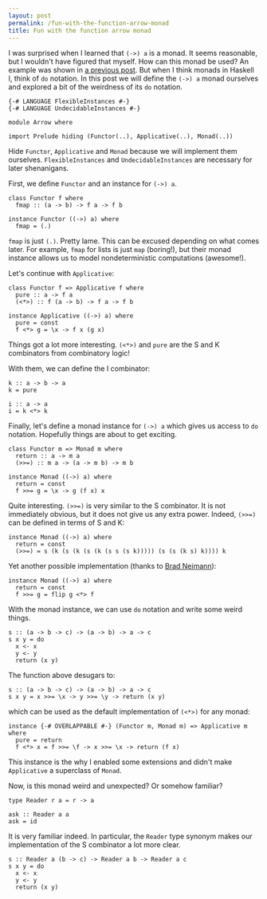 ```yaml
---
layout: post
permalink: /fun-with-the-function-arrow-monad
title: Fun with the function arrow monad
---
```


I was surprised when I learned that `(->) a` is a monad. It seems reasonable, but I wouldn't have figured that myself. How can this monad be used? An example was shown in [a previous post][1]. But when I think monads in Haskell I, think of `do` notation. In this post we will define the `(->) a` monad ourselves and explored a bit of the weirdness of its `do` notation.

    {-# LANGUAGE FlexibleInstances #-}
    {-# LANGUAGE UndecidableInstances #-}

    module Arrow where

    import Prelude hiding (Functor(..), Applicative(..), Monad(..))

Hide `Functor`, `Applicative` and `Monad` because we will implement them ourselves. `FlexibleInstances` and `UndecidableInstances` are necessary for later shenanigans.

First, we define `Functor` and an instance for `(->) a`.

    class Functor f where
      fmap :: (a -> b) -> f a -> f b

    instance Functor ((->) a) where
      fmap = (.)

`fmap` is just `(.)`. Pretty lame. This can be excused depending on what comes later. For example, `fmap` for lists is just `map` (boring!), but their monad instance allows us to model nondeterministic computations (awesome!).

Let's continue with `Applicative`:

    class Functor f => Applicative f where
      pure :: a -> f a
      (<*>) :: f (a -> b) -> f a -> f b

    instance Applicative ((->) a) where
      pure = const
      f <*> g = \x -> f x (g x)

Things got a lot more interesting. `(<*>)` and `pure` are the S and K combinators from combinatory logic!

With them, we can define the I combinator:

    k :: a -> b -> a
    k = pure

    i :: a -> a
    i = k <*> k

Finally, let's define a monad instance for `(->) a` which gives us access to `do` notation. Hopefully things are about to get exciting.

    class Functor m => Monad m where
      return :: a -> m a
      (>>=) :: m a -> (a -> m b) -> m b

    instance Monad ((->) a) where
      return = const
      f >>= g = \x -> g (f x) x

Quite interesting. `(>>=)` is very similar to the S combinator. It is not immediately obvious, but it does not give us any extra power. Indeed, `(>>=)` can be defined in terms of S and K:

```
instance Monad ((->) a) where
  return = const
  (>>=) = s (k (s (k (s (k (s s (s k))))) (s (s (k s) k)))) k
```

Yet another possible implementation (thanks to [Brad Neimann][2]):

```
instance Monad ((->) a) where
  return = const
  f >>= g = flip g <*> f
```

With the monad instance, we can use `do` notation and write some weird things.

    s :: (a -> b -> c) -> (a -> b) -> a -> c
    s x y = do
      x <- x
      y <- y
      return (x y)

The function above desugars to:

```
s :: (a -> b -> c) -> (a -> b) -> a -> c
s x y = x >>= \x -> y >>= \y -> return (x y)
```

which can be used as the default implementation of `(<*>)` for any monad:

    instance {-# OVERLAPPABLE #-} (Functor m, Monad m) => Applicative m where
      pure = return
      f <*> x = f >>= \f -> x >>= \x -> return (f x)

This instance is the why I enabled some extensions and didn't make `Applicative` a superclass of `Monad`.

Now, is this monad weird and unexpected? Or somehow familiar?

    type Reader r a = r -> a

    ask :: Reader a a
    ask = id

It is very familiar indeed. In particular, the `Reader` type synonym makes our implementation of the S combinator a lot more clear.

```
s :: Reader a (b -> c) -> Reader a b -> Reader a c
s x y = do
  x <- x
  y <- y
  return (x y)
```

[1]: /a-cryptic-haskell-expression
[2]: https://funprog.zulipchat.com/#narrow/stream/201385-Haskell/topic/Arrow.20monad.20and.20SK.20calculus/near/212781408
[3]: https://funprog.zulipchat.com
